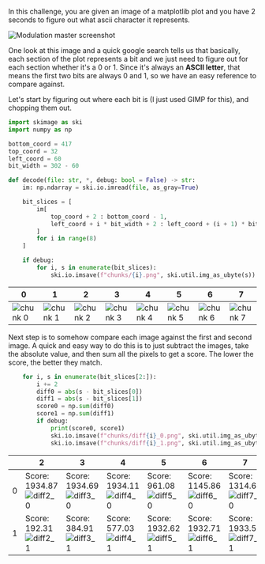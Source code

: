 In this challenge, you are given an image of a matplotlib plot and you have 2 seconds to figure out
what ascii character it represents.

![Modulation master screenshot](./imgs/modulation-master-screenshot.png)

One look at this image and a quick google search tells us that basically, each section of the plot
represents a bit and we just need to figure out for each section whether it's a 0 or 1. Since it's
always an **ASCII letter**, that means the first two bits are always 0 and 1, so we have an
easy reference to compare against.

Let's start by figuring out where each bit is (I just used GIMP for this), and chopping them out.

```py
import skimage as ski
import numpy as np

bottom_coord = 417
top_coord = 32
left_coord = 60
bit_width = 302 - 60

def decode(file: str, *, debug: bool = False) -> str:
    im: np.ndarray = ski.io.imread(file, as_gray=True)

    bit_slices = [
        im[
            top_coord + 2 : bottom_coord - 1,
            left_coord + i * bit_width + 2 : left_coord + (i + 1) * bit_width - 1,
        ]
        for i in range(8)
    ]

    if debug:
        for i, s in enumerate(bit_slices):
            ski.io.imsave(f"chunks/{i}.png", ski.util.img_as_ubyte(s))

```

| 0 | 1 | 2 | 3 | 4 | 5 | 6 | 7 |
| - | - | - | - | - | - | - | - |
| ![chunk 0](./imgs/chunks/0.png) | ![chunk 1](./imgs/chunks/1.png) | ![chunk 2](./imgs/chunks/2.png) | ![chunk 3](./imgs/chunks/3.png) | ![chunk 4](./imgs/chunks/4.png) | ![chunk 5](./imgs/chunks/5.png) | ![chunk 6](./imgs/chunks/6.png) | ![chunk 7](./imgs/chunks/7.png) |

Next step is to somehow compare each image against the first and second image. A quick and easy way
to do this is to just subtract the images, take the absolute value, and then sum all the pixels to
get a score. The lower the score, the better they match.

```py
    for i, s in enumerate(bit_slices[2:]):
        i += 2
        diff0 = abs(s - bit_slices[0])
        diff1 = abs(s - bit_slices[1])
        score0 = np.sum(diff0)
        score1 = np.sum(diff1)
        if debug:
            print(score0, score1)
            ski.io.imsave(f"chunks/diff{i}_0.png", ski.util.img_as_ubyte(diff0))
            ski.io.imsave(f"chunks/diff{i}_1.png", ski.util.img_as_ubyte(diff1))
```

|   | 2 | 3 | 4 | 5 | 6 | 7 |
| - | - | - | - | - | - | - |
| 0 | Score: 1934.87<br>![diff2_0](./imgs/diffs/diff2_0.png) | Score: 1934.69<br>![diff3_0](./imgs/diffs/diff3_0.png) | Score: 1934.11<br>![diff4_0](./imgs/diffs/diff4_0.png) | Score: 961.08<br>![diff5_0](./imgs/diffs/diff5_0.png) | Score: 1145.86<br>![diff6_0](./imgs/diffs/diff6_0.png) | Score: 1314.66<br>![diff7_0](./imgs/diffs/diff7_0.png) |
| 1 | Score: 192.31<br>![diff2_1](./imgs/diffs/diff2_1.png) | Score: 384.91<br>![diff3_1](./imgs/diffs/diff3_1.png) | Score: 577.03<br>![diff4_1](./imgs/diffs/diff4_1.png) | Score: 1932.62<br>![diff5_1](./imgs/diffs/diff5_1.png) | Score: 1932.71<br>![diff6_1](./imgs/diffs/diff6_1.png) | Score: 1933.55<br>![diff7_1](./imgs/diffs/diff7_1.png) |
